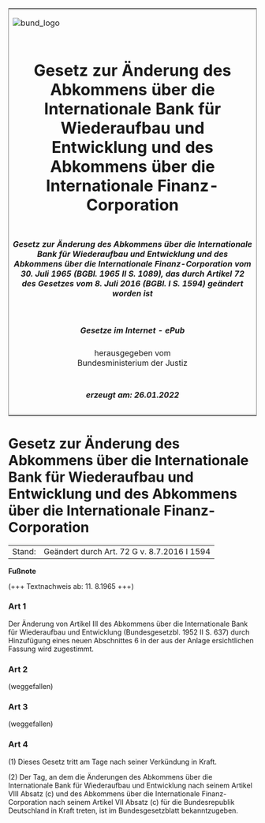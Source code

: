 <span id="DECKBLATT.html"></span>

<table border="0" frame="border" width="100%">

<tr valign="top">

<td align="left">

![bund\_logo](BfJ_2021_Web_de_de.gif)

</td>

<td align="right">

 

</td>

</tr>

<tr align="center" valign="middle">

<td colspan="2">

# Gesetz zur Änderung des Abkommens über die Internationale Bank für Wiederaufbau und Entwicklung und des Abkommens über die Internationale Finanz-Corporation

</td>

</tr>

<tr align="center" valign="middle">

<td colspan="2">

##### Gesetz zur Änderung des Abkommens über die Internationale Bank für Wiederaufbau und Entwicklung und des Abkommens über die Internationale Finanz-Corporation vom 30. Juli 1965 (BGBl. 1965 II S. 1089), das durch Artikel 72 des Gesetzes vom 8. Juli 2016 (BGBl. I S. 1594) geändert worden ist

</td>

</tr>

<tr align="center" valign="middle">

<td colspan="2">

  
  

##### Gesetze im Internet - ePub  
  
herausgegeben vom  
Bundesministerium der Justiz

</td>

</tr>

<tr align="center" valign="bottom">

<td colspan="2">

  
  

##### erzeugt am: 26.01.2022

</td>

</tr>

</table>

<span id="BJNR210890965.html"></span>

# Gesetz zur Änderung des Abkommens über die Internationale Bank für Wiederaufbau und Entwicklung und des Abkommens über die Internationale Finanz-Corporation

<div>

<div class="jnhtml">

|        |                                             |
| ------ | ------------------------------------------- |
| Stand: | Geändert durch Art. 72 G v. 8.7.2016 I 1594 |

</div>

</div>

<div>

  
**Fußnote**

<div class="jnhtml">

<div>

<div class="jurAbsatz">

(+++ Textnachweis ab: 11. 8.1965 +++)

</div>

</div>

</div>

</div>

<span id="BJNR210890965BJNE000100326.html"></span>

### Art 1  

<div>

<div class="jnhtml">

<div>

<div class="jurAbsatz">

Der Änderung von Artikel III des Abkommens über die Internationale Bank
für Wiederaufbau und Entwicklung (Bundesgesetzbl. 1952 II S. 637) durch
Hinzufügung eines neuen Abschnittes 6 in der aus der Anlage
ersichtlichen Fassung wird zugestimmt.

</div>

</div>

</div>

</div>

<span id="BJNR210890965BJNE000201118.html"></span>

### Art 2  

<div>

<div class="jnhtml">

<div>

<div class="jurAbsatz">

(weggefallen)

</div>

</div>

</div>

</div>

<span id="BJNR210890965BJNE000301118.html"></span>

### Art 3  

<div>

<div class="jnhtml">

<div>

<div class="jurAbsatz">

(weggefallen)

</div>

</div>

</div>

</div>

<span id="BJNR210890965BJNE000400326.html"></span>

### Art 4  

<div>

<div class="jnhtml">

<div>

<div class="jurAbsatz">

(1) Dieses Gesetz tritt am Tage nach seiner Verkündung in Kraft.

</div>

<div class="jurAbsatz">

(2) Der Tag, an dem die Änderungen des Abkommens über die Internationale
Bank für Wiederaufbau und Entwicklung nach seinem Artikel VIII Absatz
(c) und des Abkommens über die Internationale Finanz-Corporation nach
seinem Artikel VII Absatz (c) für die Bundesrepublik Deutschland in
Kraft treten, ist im Bundesgesetzblatt bekanntzugeben.

</div>

</div>

</div>

</div>
